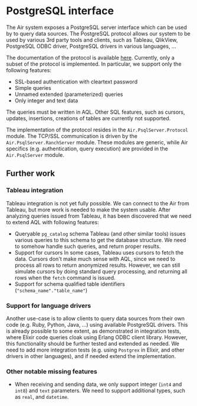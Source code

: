 # PostgreSQL interface

The Air system exposes a PostgreSQL server interface which can be used by to query data sources. The PostgreSQL protocol allows our system to be used by various 3rd party tools and clients, such as Tableau, QlikView, PostgreSQL ODBC driver, PostgreSQL drivers in various languages, ...

The documentation of the protocol is available [here](https://www.postgresql.org/docs/9.6/static/protocol.html). Currently, only a subset of the protocol is implemented. In particular, we support only the following features:

- SSL-based authentication with cleartext password
- Simple queries
- Unnamed extended (parameterized) queries
- Only integer and text data

The queries must be written in AQL. Other SQL features, such as cursors, updates, insertions, creations of tables are currently not supported.

The implementation of the protocol resides in the `Air.PsqlServer.Protocol` module. The TCP/SSL communication is driven by the `Air.PsqlServer.RanchServer` module. These modules are generic, while Air specifics (e.g. authentication, query execution) are provided in the `Air.PsqlServer` module.

## Further work

### Tableau integration

Tableau integration is not yet fully possible. We can connect to the Air from Tableau, but more work is needed to make the system usable. After analyzing queries issued from Tableau, it has been discovered that we need to extend AQL with following features:

- Queryable `pg_catalog` schema
  Tableau (and other similar tools) issues various queries to this schema to get the database structure. We need to somehow handle such queries, and return proper results.
- Support for cursors
  In some cases, Tableau uses cursors to fetch the data. Cursors don't make much sense with AQL, since we need to process all rows to return anonymized results. However, we can still simulate cursors by doing standard query processing, and returning all rows when the `fetch` command is issued.
- Support for schema qualified table identifiers (`"schema_name"."table_name"`)

### Support for language drivers

Another use-case is to allow clients to query data sources from their own code (e.g. Ruby, Python, Java, ...) using available PostgreSQL drivers. This is already possible to some extent, as demonstrated in integration tests, where Elixir code queries cloak using Erlang ODBC client library. However, this functionality should be further tested and extended as needed. We need to add more integration tests (e.g. using `Postgrex` in Elixir, and other drivers in other languages), and if needed extend the implementation.

### Other notable missing features

- When receiving and sending data, we only support integer (`int4` and `int8`) and `text` parameters. We need to support additional types, such as `real`, and `datetime`.
